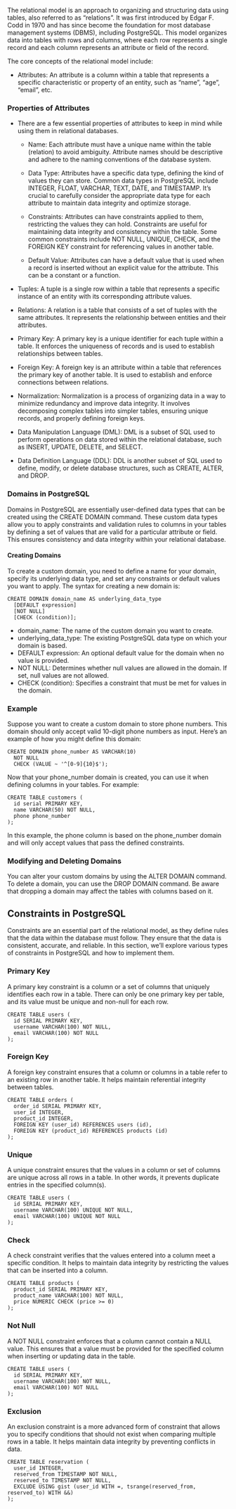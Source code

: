 The relational model is an approach to organizing and structuring data using tables, also referred to as “relations”. It was first introduced by Edgar F. Codd in 1970 and has since become the foundation for most database management systems (DBMS), including PostgreSQL. This model organizes data into tables with rows and columns, where each row represents a single record and each column represents an attribute or field of the record.

The core concepts of the relational model include:

- Attributes: An attribute is a column within a table that represents a specific characteristic or property of an entity, such as “name”, “age”, “email”, etc.
### Properties of Attributes
- There are a few essential properties of attributes to keep in mind while using them in relational databases.

     - Name: Each attribute must have a unique name within the table (relation) to avoid ambiguity. Attribute names should be descriptive and adhere to the naming conventions of the database system.

     - Data Type: Attributes have a specific data type, defining the kind of values they can store. Common data types in PostgreSQL include INTEGER, FLOAT, VARCHAR, TEXT, DATE, and TIMESTAMP. It’s crucial to carefully consider the appropriate data type for each attribute to maintain data integrity and optimize storage.

     - Constraints: Attributes can have constraints applied to them, restricting the values they can hold. Constraints are useful for maintaining data integrity and consistency within the table. Some common constraints include NOT NULL, UNIQUE, CHECK, and the FOREIGN KEY constraint for referencing values in another table.

     - Default Value: Attributes can have a default value that is used when a record is inserted without an explicit value for the attribute. This can be a constant or a function.
- Tuples: A tuple is a single row within a table that represents a specific instance of an entity with its corresponding attribute values.



- Relations: A relation is a table that consists of a set of tuples with the same attributes. It represents the relationship between entities and their attributes.

- Primary Key: A primary key is a unique identifier for each tuple within a table. It enforces the uniqueness of records and is used to establish relationships between tables.

- Foreign Key: A foreign key is an attribute within a table that references the primary key of another table. It is used to establish and enforce connections between relations.

- Normalization: Normalization is a process of organizing data in a way to minimize redundancy and improve data integrity. It involves decomposing complex tables into simpler tables, ensuring unique records, and properly defining foreign keys.

- Data Manipulation Language (DML): DML is a subset of SQL used to perform operations on data stored within the relational database, such as INSERT, UPDATE, DELETE, and SELECT.

- Data Definition Language (DDL): DDL is another subset of SQL used to define, modify, or delete database structures, such as CREATE, ALTER, and DROP.

### Domains in PostgreSQL
Domains in PostgreSQL are essentially user-defined data types that can be created using the CREATE DOMAIN command. These custom data types allow you to apply constraints and validation rules to columns in your tables by defining a set of values that are valid for a particular attribute or field. This ensures consistency and data integrity within your relational database.

#### Creating Domains
To create a custom domain, you need to define a name for your domain, specify its underlying data type, and set any constraints or default values you want to apply. The syntax for creating a new domain is:
```
CREATE DOMAIN domain_name AS underlying_data_type
  [DEFAULT expression]
  [NOT NULL]
  [CHECK (condition)];
```
- domain_name: The name of the custom domain you want to create.
- underlying_data_type: The existing PostgreSQL data type on which your domain is based.
- DEFAULT expression: An optional default value for the domain when no value is provided.
- NOT NULL: Determines whether null values are allowed in the domain. If set, null values are not allowed.
- CHECK (condition): Specifies a constraint that must be met for values in the domain.
### Example
Suppose you want to create a custom domain to store phone numbers. This domain should only accept valid 10-digit phone numbers as input. Here’s an example of how you might define this domain:
```
CREATE DOMAIN phone_number AS VARCHAR(10)
  NOT NULL
  CHECK (VALUE ~ '^[0-9]{10}$');
```
Now that your phone_number domain is created, you can use it when defining columns in your tables. For example:
```
CREATE TABLE customers (
  id serial PRIMARY KEY,
  name VARCHAR(50) NOT NULL,
  phone phone_number
);
```
In this example, the phone column is based on the phone_number domain and will only accept values that pass the defined constraints.

### Modifying and Deleting Domains
You can alter your custom domains by using the ALTER DOMAIN command. To delete a domain, you can use the DROP DOMAIN command. Be aware that dropping a domain may affect the tables with columns based on it.


## Constraints in PostgreSQL
Constraints are an essential part of the relational model, as they define rules that the data within the database must follow. They ensure that the data is consistent, accurate, and reliable. In this section, we’ll explore various types of constraints in PostgreSQL and how to implement them.

### Primary Key
A primary key constraint is a column or a set of columns that uniquely identifies each row in a table. There can only be one primary key per table, and its value must be unique and non-null for each row.
```
CREATE TABLE users (
  id SERIAL PRIMARY KEY,
  username VARCHAR(100) NOT NULL,
  email VARCHAR(100) NOT NULL
);
```
### Foreign Key
A foreign key constraint ensures that a column or columns in a table refer to an existing row in another table. It helps maintain referential integrity between tables.
```
CREATE TABLE orders (
  order_id SERIAL PRIMARY KEY,
  user_id INTEGER,
  product_id INTEGER,
  FOREIGN KEY (user_id) REFERENCES users (id),
  FOREIGN KEY (product_id) REFERENCES products (id)
);
```
### Unique
A unique constraint ensures that the values in a column or set of columns are unique across all rows in a table. In other words, it prevents duplicate entries in the specified column(s).
```
CREATE TABLE users (
  id SERIAL PRIMARY KEY,
  username VARCHAR(100) UNIQUE NOT NULL,
  email VARCHAR(100) UNIQUE NOT NULL
);
```
### Check
A check constraint verifies that the values entered into a column meet a specific condition. It helps to maintain data integrity by restricting the values that can be inserted into a column.
```
CREATE TABLE products (
  product_id SERIAL PRIMARY KEY,
  product_name VARCHAR(100) NOT NULL,
  price NUMERIC CHECK (price >= 0)
);
```
### Not Null
A NOT NULL constraint enforces that a column cannot contain a NULL value. This ensures that a value must be provided for the specified column when inserting or updating data in the table.
```
CREATE TABLE users (
  id SERIAL PRIMARY KEY,
  username VARCHAR(100) NOT NULL,
  email VARCHAR(100) NOT NULL
);
```
### Exclusion
An exclusion constraint is a more advanced form of constraint that allows you to specify conditions that should not exist when comparing multiple rows in a table. It helps maintain data integrity by preventing conflicts in data.
```
CREATE TABLE reservation (
  user_id INTEGER,
  reserved_from TIMESTAMP NOT NULL,
  reserved_to TIMESTAMP NOT NULL,
  EXCLUDE USING gist (user_id WITH =, tsrange(reserved_from, reserved_to) WITH &&)
);
```